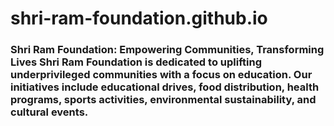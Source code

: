 # shri-ram-foundation.github.io
### Shri Ram Foundation: Empowering Communities, Transforming Lives  Shri Ram Foundation is dedicated to uplifting underprivileged communities with a focus on education. Our initiatives include educational drives, food distribution, health programs, sports activities, environmental sustainability, and cultural events. 

